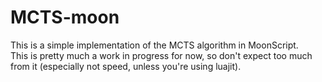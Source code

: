 # MCTS-moon
This is a simple implementation of the MCTS algorithm in MoonScript.  
This is pretty much a work in progress for now, so don't expect too much from it (especially not speed, unless you're using luajit).

